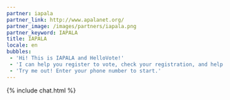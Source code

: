 ```yaml
---
partner: iapala
partner_link: http://www.apalanet.org/
partner_image: /images/partners/iapala.png
partner_keyword: IAPALA
title: IAPALA
locale: en
bubbles:
 - 'Hi! This is IAPALA and HelloVote!'
 - 'I can help you register to vote, check your registration, and help your friends register'
 - 'Try me out! Enter your phone number to start.'
---
```

{% include chat.html %}



